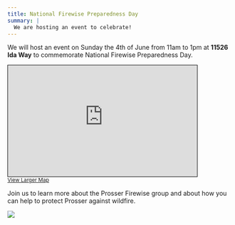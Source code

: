 ```yaml
---
title: National Firewise Preparedness Day
summary: |
  We are hosting an event to celebrate!
---
```


We will host an event on Sunday the 4th of June from 11am to 1pm at **11526 Ida Way** to commemorate National
Firewise Preparedness Day.

<iframe width="425" height="250" frameborder="0" scrolling="no" marginheight="0" marginwidth="0" src="https://www.openstreetmap.org/export/embed.html?bbox=-120.1639074138092%2C39.35932982333835%2C-120.16003162178266%2C39.36117551735806&amp;layer=mapnik&amp;marker=39.36025267644429%2C-120.16196951779591" style="border: 1px solid black"></iframe><br/><small><a href="https://www.openstreetmap.org/?mlat=39.36025&amp;mlon=-120.16197#map=19/39.36025/-120.16197&amp;layers=N">View Larger Map</a></small>

Join us to learn more about the Prosser Firewise group and about how
you can help to protect Prosser against wildfire.

<a href="https://www.nfpa.org/Events/Events/National-Wildfire-Community-Preparedness-Day">
  <img
    src="https://www.nfpa.org/-/media/Images/Public-Education/By-topic/wildland/PrepDay/2022/2022-Prep-Day-Banner.ashx?h=150&w=940&hash=5106302E6C369EC2ABF4F6F2A9A8B4D0"/>
</a>
